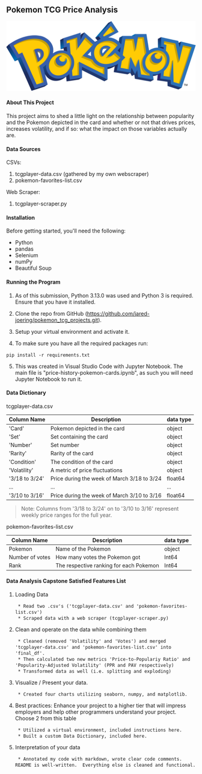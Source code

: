 ## Pokemon TCG Price Analysis

![Pokemon](images/pokemon-logo.png)

#### About This Project

This project aims to shed a little light on the relationship between popularity and the Pokemon depicted in the card and whether or not that drives prices, increases volatility, and if so: what the impact on those variables actually are.

#### Data Sources

CSVs:

1. tcgplayer-data.csv (gathered by my own webscraper)
2. pokemon-favorites-list.csv

Web Scraper:

1. tcgplayer-scraper.py

#### Installation

Before getting started, you'll need the following:

* Python
* pandas
* Selenium
* numPy
* Beautiful Soup

#### Running the Program
1. As of this submission, Python 3.13.0 was used and Python 3 is required.  Ensure that you have it installed.

2. Clone the repo from GitHub (https://github.com/jared-joering/pokemon_tcg_projects.git).

3. Setup your virtual environment and activate it.

4. To make sure you have all the required packages run:

```
pip install -r requirements.txt
```

5. This was created in Visual Studio Code with Jupyter Notebook.  The main file is "price-history-pokemon-cards.ipynb", as such you will need Jupyter Notebook to run it.

#### Data Dictionary

tcgplayer-data.csv

|Column Name|Description|data type|
|---|---|---|
|'Card'|Pokemon depicted in the card|object|
|'Set'|Set containing the card|object|
|'Number'|Set number|object|
|'Rarity'|Rarity of the card|object|
|'Condition'|The condition of the card|object|
|'Volatility'|A metric of price fluctuations|object|
|'3/18 to 3/24'|Price during the week of March 3/18 to 3/24|float64|
|...|...|...|
|'3/10 to 3/16'|Price during the week of March 3/10 to 3/16|float64|

> Note: Columns from '3/18 to 3/24' on to '3/10 to 3/16' represent weekly price ranges for the full year.

pokemon-favorites-list.csv

|Column Name|Description|data type|
|---|---|---|
|Pokemon|Name of the Pokemon|object|
|Number of votes|How many votes the Pokemon got|Int64|
|Rank|The respective ranking for each Pokemon|Int64|

#### Data Analysis Capstone Satisfied Features List

1. Loading Data

        * Read two .csv's ('tcgplayer-data.csv' and 'pokemon-favorites-list.csv')
        * Scraped data with a web scraper (tcgplayer-scraper.py)

2. Clean and operate on the data while combining them

        * Cleaned (removed 'Volatility' and 'Votes') and merged 'tcgplayer-data.csv' and 'pokemon-favorites-list.csv' into 'final_df'.
        * Then calculated two new metrics 'Price-to-Populariy Ratio' and 'Popularity-Adjusted Volatility' (PPR and PAV respectively)
        * Transformed data as well (i.e. splitting and exploding)

3. Visualize / Present your data.

        * Created four charts utilizing seaborn, numpy, and matplotlib.

4. Best practices: Enhance your project to a higher tier that will impress employers and help other programmers understand your project. Choose 2 from this table

        * Utilized a virtual environment, included instructions here.
        * Built a custom Data Dictionary, included here.

5. Interpretation of your data

        * Annotated my code with markdown, wrote clear code comments.  README is well-written.  Everything else is cleaned and functional.